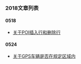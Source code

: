 ### 2018文章列表

#### 0518
- [关于POI插入行和删除行](0518/关于POI插入行和删除行.md)

#### 0524
- [关于GPS车辆是否在规定区域内](0524/关于GPS车辆是否在规定区域内.md)